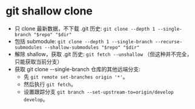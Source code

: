 # git shallow clone

- 只 clone 最新数据，不下载 .git 历史: `git clone --depth 1 --single-branch "$repo" "$dir"`
- 包括 submodule: `git clone --depth 1 --single-branch --recurse-submodules --shallow-submodules "$repo" "$dir"`
- 解除 shallow，获取 .git 历史: `git fetch --unshallow` （但这种并不完全，只能获取当前分支）
- 获取 git clone --single-branch 仓库的其他远端分支:
  - 先 `git remote set-branches origin '*'`。
  - 然后执行 `git fetch`。
  - 设置跟踪分支 `git branch --set-upstream-to=origin/develop develop`。
